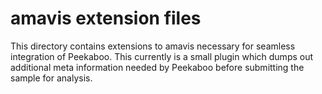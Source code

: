 # amavis extension files #

This directory contains extensions to amavis necessary for seamless integration
of Peekaboo. This currently is a small plugin which dumps out additional meta
information needed by Peekaboo before submitting the sample for analysis.
